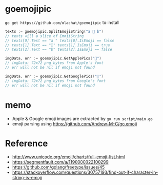 # goemojipic

`go get https://github.com/olachat/goemojipic` to install

```go
texts := goemojipic.SplitEmojiString("a 🥰 b")
// texts will a slice of EmojiString
// texts[0].Text == "a " texts[0].IsEmoji == false
// texts[1].Text == "🥰" texts[1].IsEmoji == true
// texts[2].Text == "b" texts[2].IsEmoji == false

imgData, err := goemojipic.GetApplePics("🥰")
// imgData: 72x72 png bytes from Apple's font
// err will not be nil if emoji not found

imgData, err := goemojipic.GetGooglePics("🥰")
// imgData: 72x72 png bytes from Google's font
// err will not be nil if emoji not found
```

# memo

* Apple & Google emoji images are extracted by `go run script/main.go`
* emoji parsing using https://github.com/Andrew-M-C/go.emoji

# Reference

* http://www.unicode.org/emoji/charts/full-emoji-list.html
* https://segmentfault.com/a/1190000022100299
* https://github.com/golang/freetype/issues/45
* https://stackoverflow.com/questions/30757193/find-out-if-character-in-string-is-emoji

